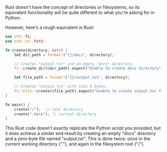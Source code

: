 Rust doesn't have the concept of directories or filesystems, so its equivalent functionality will be quite different to what you're asking for in Python.

However, here's a rough equivalent in Rust:

```rust
use std::fs;
use std::os::Path;

fn create(directory: &str) {
    let dir_path = format!("{}/docs", directory);

    // Creates "output.txt" and an empty "docs" directory.
    fs::create_dir(&dir_path).expect("Unable to create docs directory");

    let file_path = format!("{}/output.txt", directory);

    // Creates "output.txt" with size 0 bytes.
    fs::File::create(&file_path).expect("Unable to create output.txt file");
}

fn main() {
    create("/");  // root directory
    create(".here"); // current directory
}
```
This Rust code doesn't exactly replicate the Python script you provided, but it does achieve a similar end result by creating an empty "docs" directory and a zero-byte file named "output.txt". This is done twice: once in the current working directory ("."), and again in the filesystem root ("/").
